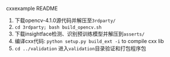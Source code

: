 cxxexample README

1. 下载opencv-4.1.0源代码并解压至``3rdparty/``
2. ``cd 3rdparty; bash build_opencv.sh``
3. 下载insightface检测、识别预训练模型并解压到``asserts/``
4. 编译cxx代码: ``python setup.py build_ext -i`` to compile cxx lib
5. ``cd ../validation`` 进入``validation``目录验证和打包程序包

